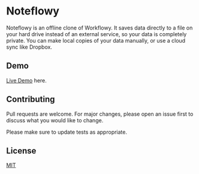 # Noteflowy

Noteflowy is an offline clone of Workflowy. It saves data directly to a file on your hard drive instead of an external service, so your data is completely private. You can make local copies of your data manually, or use a cloud sync like Dropbox.

## Demo

[Live Demo](https://imadp.github.io/noteflowy/) here.

## Contributing

Pull requests are welcome. For major changes, please open an issue first
to discuss what you would like to change.

Please make sure to update tests as appropriate.

## License

[MIT](https://choosealicense.com/licenses/mit/)